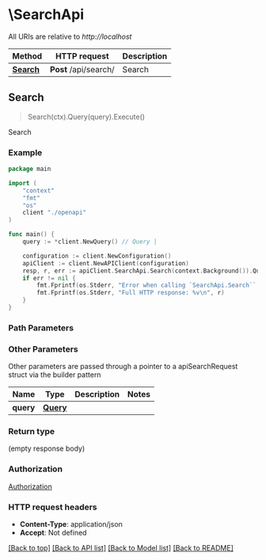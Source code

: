# \SearchApi

All URIs are relative to *http://localhost*

Method | HTTP request | Description
------------- | ------------- | -------------
[**Search**](SearchApi.md#Search) | **Post** /api/search/ | Search



## Search

> Search(ctx).Query(query).Execute()

Search



### Example

```go
package main

import (
    "context"
    "fmt"
    "os"
    client "./openapi"
)

func main() {
    query := *client.NewQuery() // Query | 

    configuration := client.NewConfiguration()
    apiClient := client.NewAPIClient(configuration)
    resp, r, err := apiClient.SearchApi.Search(context.Background()).Query(query).Execute()
    if err != nil {
        fmt.Fprintf(os.Stderr, "Error when calling `SearchApi.Search``: %v\n", err)
        fmt.Fprintf(os.Stderr, "Full HTTP response: %v\n", r)
    }
}
```

### Path Parameters



### Other Parameters

Other parameters are passed through a pointer to a apiSearchRequest struct via the builder pattern


Name | Type | Description  | Notes
------------- | ------------- | ------------- | -------------
 **query** | [**Query**](Query.md) |  | 

### Return type

 (empty response body)

### Authorization

[Authorization](../README.md#Authorization)

### HTTP request headers

- **Content-Type**: application/json
- **Accept**: Not defined

[[Back to top]](#) [[Back to API list]](../README.md#documentation-for-api-endpoints)
[[Back to Model list]](../README.md#documentation-for-models)
[[Back to README]](../README.md)

